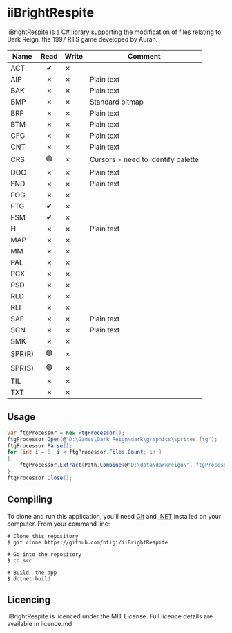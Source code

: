 ﻿iiBrightRespite
=========

iiBrightRespite is a C# library supporting the modification of files relating to Dark Reign, the 1997 RTS game developed by Auran.

| Name   | Read | Write | Comment
|--------|:----:|-------|--------
| ACT    | ✔   |   ✗   |
| AIP    | ✗   |   ✗   | Plain text
| BAK    | ✗   |   ✗   | Plain text
| BMP    | ✗   |   ✗   | Standard bitmap
| BRF    | ✗   |   ✗   | Plain text
| BTM    | ✗   |   ✗   | Plain text
| CFG    | ✗   |   ✗   | Plain text
| CNT    | ✗   |   ✗   | Plain text
| CRS    | 🟢   |   ✗   | Cursors - need to identify palette
| DOC    | ✗   |   ✗   | Plain text
| END    | ✗   |   ✗   | Plain text
| FOG    | ✗   |   ✗   |
| FTG    | ✔   |   ✗   |
| FSM    | ✔   |   ✗   |
| H      | ✗   |   ✗   | Plain text
| MAP    | ✗   |   ✗   |
| MM     | ✗   |   ✗   |
| PAL    | ✗   |   ✗   |
| PCX    | ✗   |   ✗   |
| PSD    | ✗   |   ✗   |
| RLD    | ✗   |   ✗   |
| RLI    | ✗   |   ✗   |
| SAF    | ✗   |   ✗   | Plain text
| SCN    | ✗   |   ✗   | Plain text
| SMK    | ✗   |   ✗   |
| SPR(R) | 🟢   |   ✗   |
| SPR(S) | 🟢   |   ✗   |
| TIL    | ✗   |   ✗   |
| TXT    | ✗   |   ✗   |

## Usage

```csharp
var ftgProcessor = new FtgProcessor();
ftgProcessor.Open(@"D:\Games\Dark Reign\dark\graphics\sprites.ftg");
ftgProcessor.Parse();
for (int i = 0; i < ftgProcessor.Files.Count; i++)
{
    ftgProcessor.Extract(Path.Combine(@"D:\data\darkreign\", ftgProcessor.Files[i].Filename.Split('\0')[0]), ftgProcessor.Files[i]);
}
ftgProcessor.Close();
```

## Compiling

To clone and run this application, you'll need [Git](https://git-scm.com) and [.NET](https://dotnet.microsoft.com/) installed on your computer. From your command line:

```
# Clone this repository
$ git clone https://github.com/btigi/iiBrightRespite

# Go into the repository
$ cd src

# Build  the app
$ dotnet build
```

## Licencing

iiBrightRespite is licenced under the MIT License. Full licence details are available in licence.md